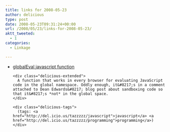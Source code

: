 ```yaml
---
title: links for 2008-05-23
author: delicious
type: post
date: 2008-05-23T09:31:24+00:00
url: /2008/05/23/links-for-2008-05-23/
aktt_tweeted:
  - 1
categories:
  - Linkage

---
```

<ul class="delicious">
  <li>
    <div class="delicious-link">
      <a href="http://dean.edwards.name/weblog/2006/11/sandbox/#comment70076">globalEval javascript function</a>
    </div>
    
    <div class="delicious-extended">
      A function that works in every browser for evaluating JavaScript code in the global namespace. Oddly enough, it&#8217;s in a comment attached to Dean Edwards&#8217; blog post about sandboxing code so that it&#8217;s *not* in the global space.
    </div>
    
    <div class="delicious-tags">
      (tags: <a href="http://del.icio.us/tazzzzz/javascript">javascript</a> <a href="http://del.icio.us/tazzzzz/programming">programming</a>)
    </div>
  </li>
</ul>